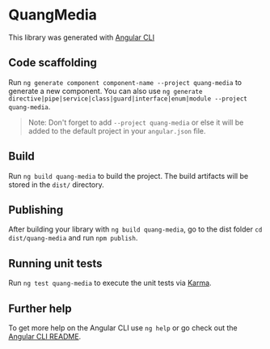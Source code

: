# QuangMedia

This library was generated with [Angular CLI](https://github.com/angular/angular-cli) 

## Code scaffolding

Run `ng generate component component-name --project quang-media` to generate a new component. You can also use `ng generate directive|pipe|service|class|guard|interface|enum|module --project quang-media`.
> Note: Don't forget to add `--project quang-media` or else it will be added to the default project in your `angular.json` file. 

## Build

Run `ng build quang-media` to build the project. The build artifacts will be stored in the `dist/` directory.

## Publishing

After building your library with `ng build quang-media`, go to the dist folder `cd dist/quang-media` and run `npm publish`.

## Running unit tests

Run `ng test quang-media` to execute the unit tests via [Karma](https://karma-runner.github.io).

## Further help

To get more help on the Angular CLI use `ng help` or go check out the [Angular CLI README](https://github.com/angular/angular-cli/blob/master/README.md).
